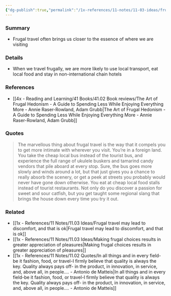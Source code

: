 ```yaml
---
{"dg-publish":true,"permalink":"/1x-references/11-notes/11-03-ideas/frugal-travel-gives-you-a-more-intimate-experience-of-where-you-are-visiting/","title":"Frugal travel gives you a more intimate experience of where you are visiting","created":"2025-09-03T17:45:35.423+03:00","updated":"2025-09-03T22:10:23.091+03:00"}
---
```



### Summary
- Frugal travel often brings us closer to the essence of where we are visiting

### Details
- When we travel frugally, we are more likely to use local transport, eat local food and stay in non-international chain hotels

### References
- [[4x - Reading and Learning/41 Books/41.02 Book reviews/The Art of Frugal Hedonism - A Guide to Spending Less While Enjoying Everything More - Annie Raser-Rowland, Adam Grubb\|The Art of Frugal Hedonism - A Guide to Spending Less While Enjoying Everything More - Annie Raser-Rowland, Adam Grubb]]

### Quotes
> The marvellous thing about frugal travel is the way that it compels you to get more intimate with wherever you visit. You’re in a foreign land. You take the cheap local bus instead of the tourist bus, and experience the full range of ukulele buskers and tamarind candy vendors that pile aboard at every stop. Sure, the bus goes more slowly and winds around a lot, but that just gives you a chance to really absorb the scenery, or get a peek at streets you probably would never have gone down otherwise. You eat at cheap local food stalls instead of tourist restaurants. Not only do you discover a passion for sweet and sour catfish, but you get taught some regional slang that brings the house down every time you try it out.


### Related
- [[1x - References/11 Notes/11.03 Ideas/Frugal travel may lead to discomfort, and that is ok\|Frugal travel may lead to discomfort, and that is ok]]
- [[1x - References/11 Notes/11.03 Ideas/Making frugal choices results in greater appreciation of pleasures\|Making frugal choices results in greater appreciation of pleasures]]
- [[1x - References/11 Notes/11.02 Quotes/In all things and in every field-be it fashion, food, or travel-I firmly believe that quality is always the key. Quality always pays off- in the product, in innovation, in service, and, above all, in people.... - Antonio de Matteis\|In all things and in every field-be it fashion, food, or travel-I firmly believe that quality is always the key. Quality always pays off- in the product, in innovation, in service, and, above all, in people.... - Antonio de Matteis]]
